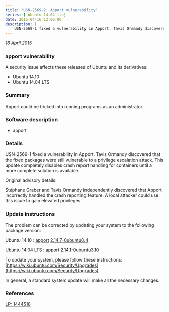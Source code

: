 ```yaml
---
title: "USN-2569-2: Apport vulnerability"
series: [ ubuntu-14.04-lts]
date: 2015-04-16 12:00:00
description: |
    USN-2569-1 fixed a vulnerability in Apport. Tavis Ormandy discovered that the fixed packages were still vulnerable to a privilege escalation attack. This update completely disables crash report handling for containers until a more complete solution is available.
--- 
```

 
 

*16 April 2015*

### apport vulnerability

A security issue affects these releases of Ubuntu and its derivatives:

* Ubuntu 14.10
* Ubuntu 14.04 LTS

### Summary

Apport could be tricked into running programs as an administrator. 

### Software description

* apport 

### Details

USN-2569-1 fixed a vulnerability in Apport. Tavis Ormandy discovered that the fixed packages were still vulnerable to a privilege escalation attack. This update completely disables crash report handling for containers until a more complete solution is available.

Original advisory details:

 Stéphane Graber and Tavis Ormandy independently discovered that Apport incorrectly handled the crash reporting feature. A local attacker could use this issue to gain elevated privileges. 

### Update instructions

The problem can be corrected by updating your system to the following package version:

Ubuntu 14.10
 : [apport](https://launchpad.net/ubuntu/+source/apport) <span> [2.14.7-0ubuntu8.4](https://launchpad.net/ubuntu/+source/apport/2.14.7-0ubuntu8.4) </span> 

Ubuntu 14.04 LTS
 : [apport](https://launchpad.net/ubuntu/+source/apport) <span> [2.14.1-0ubuntu3.10](https://launchpad.net/ubuntu/+source/apport/2.14.1-0ubuntu3.10) </span> 

To update your system, please follow these instructions: [https://wiki.ubuntu.com/Security/Upgrades](https://wiki.ubuntu.com/Security/Upgrades).

In general, a standard system update will make all the necessary changes. 

### References

 
 [LP: 1444518](https://launchpad.net/bugs/1444518)
 

